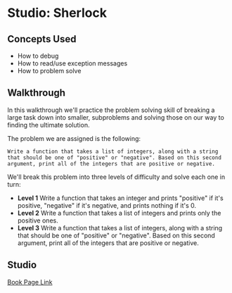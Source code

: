 # Studio: Sherlock

## Concepts Used

- How to debug
- How to read/use exception messages
- How to problem solve

## Walkthrough

In this walkthrough we'll practice the problem solving skill of breaking a large task down into smaller, subproblems and solving those on our way to finding the ultimate solution.

The problem we are assigned is the following:

    Write a function that takes a list of integers, along with a string that should be one of "positive" or "negative". Based on this second argument, print all of the integers that are positive or negative.

We'll break this problem into three levels of difficulty and solve each one in turn:

* **Level 1** Write a function that takes an integer and prints "positive" if it's positive, "negative" if it's negative, and prints nothing if it's 0.
* **Level 2** Write a function that takes a list of integers and prints only the positive ones.
* **Level 3** Write a function that takes a list of integers, along with a string that should be one of "positive" or "negative". Based on this second argument, print all of the integers that are positive or negative.

## Studio

[Book Page Link](https://runestone.launchcode.org/runestone/static/thinkcspy/Studios/sherlock.html)